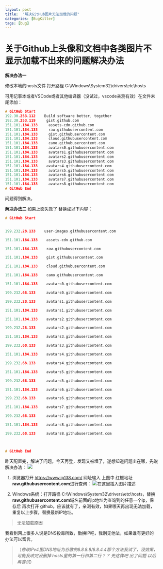 ```yaml
---
layout: post
title:  "解决GitHub图片无法加载的问题"
categories: [BugKiller]
tags: [bug]
---
```


# 关于Github上头像和文档中各类图片不显示加载不出来的问题解决办法

**解决办法一**

修改本地的hosts文件
打开路径    C:\Windows\System32\drivers\etc\hosts

可用记事本或者VSCode或者其他编译器（没试过，vscode亲测有效）在文件末尾添加：


```c
# GitHub Start
192.30.253.112    Build software better, together
192.30.253.119     gist.github.com
151.101.184.133     assets-cdn.github.com
151.101.184.133     raw.githubusercontent.com
151.101.184.133     gist.githubusercontent.com
151.101.184.133     cloud.githubusercontent.com
151.101.184.133     camo.githubusercontent.com
151.101.184.133     avatars0.githubusercontent.com
151.101.184.133     avatars1.githubusercontent.com
151.101.184.133     avatars2.githubusercontent.com
151.101.184.133     avatars3.githubusercontent.com
151.101.184.133    avatars4.githubusercontent.com
151.101.184.133     avatars5.githubusercontent.com
151.101.184.133     avatars6.githubusercontent.com
151.101.184.133     avatars7.githubusercontent.com
151.101.184.133     avatars8.githubusercontent.com
# GitHub End
```

问题得到解决。

**解决办法二**
如果上面失效了 替换成以下内容：

```cpp
# GitHub Start


199.232.28.133    user-images.githubusercontent.com

151.101.184.133    assets-cdn.github.com

151.101.184.133    raw.githubusercontent.com

151.101.184.133    gist.githubusercontent.com

151.101.184.133    cloud.githubusercontent.com

151.101.184.133    camo.githubusercontent.com

151.101.184.133    avatars0.githubusercontent.com

199.232.68.133     avatars0.githubusercontent.com

199.232.28.133     avatars1.githubusercontent.com

151.101.184.133    avatars1.githubusercontent.com

151.101.184.133    avatars2.githubusercontent.com

199.232.28.133     avatars2.githubusercontent.com

151.101.184.133    avatars3.githubusercontent.com

199.232.68.133     avatars3.githubusercontent.com

151.101.184.133    avatars4.githubusercontent.com

199.232.68.133     avatars4.githubusercontent.com

151.101.184.133    avatars5.githubusercontent.com

199.232.68.133     avatars5.githubusercontent.com

151.101.184.133    avatars6.githubusercontent.com

199.232.68.133     avatars6.githubusercontent.com

151.101.184.133    avatars7.githubusercontent.com

199.232.68.133     avatars7.githubusercontent.com

151.101.184.133    avatars8.githubusercontent.com

199.232.68.133     avatars8.githubusercontent.com

 

# GitHub End
```
昨天配置完，解决了问题，今天再登，发现又被墙了，遂想知道问题出在哪，先说解决办法：
	![](https://img-blog.csdnimg.cn/20210128135043526.png?x-oss-process=image/watermark,type_ZmFuZ3poZW5naGVpdGk,shadow_10,text_aHR0cHM6Ly9ibG9nLmNzZG4ubmV0L3dlaXhpbl80MzYzOTY4Mg==,size_16,color_FFFFFF,t_70)
1.  浏览器打开   https://www.ip138.com/    网址输入 上图中 红框地址 **raw.githubusercontent.com**进行查询：
![在这里插入图片描述](https://img-blog.csdnimg.cn/20210128135458471.png?x-oss-process=image/watermark,type_ZmFuZ3poZW5naGVpdGk,shadow_10,text_aHR0cHM6Ly9ibG9nLmNzZG4ubmV0L3dlaXhpbl80MzYzOTY4Mg==,size_16,color_FFFFFF,t_70)

  2.  Windows系统：打开路径    C:\Windows\System32\drivers\etc\hosts，替换**raw.githubusercontent.com**域名前面的ip地址为查询到的任意一个ip，保存后 再次打开 github，应该就有了，亲测有效，如果哪天再出现无法加载，重复以上步骤，替换最新IP地址。


  

> 无法加载原因

我看到网上很多人说是DNS投毒所致，勤换IP吧，我别无他法，如果谁有更好的办法可以留言。
  
 

>  （*修改IPv4里DNS地址为谷歌的8.8.8.8/8.8.4.4那个方法我试了，没效果，可能我改完没删掉
> hosts里的第一行和第二行？？ 先这样吧 出了问题 以后再尝试*）
